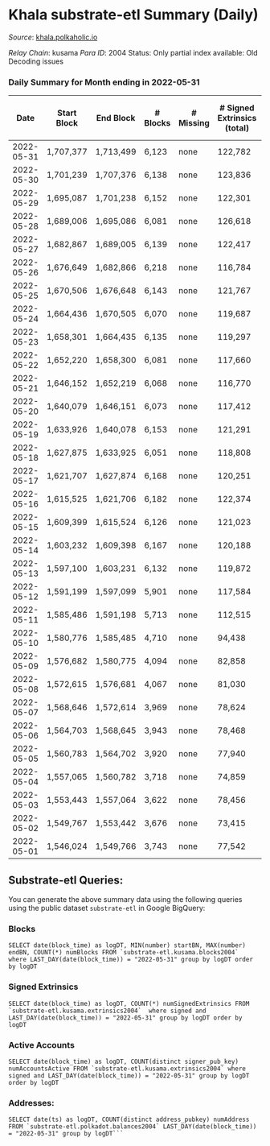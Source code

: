 # Khala substrate-etl Summary (Daily)

_Source_: [khala.polkaholic.io](https://khala.polkaholic.io)

*Relay Chain*: kusama
*Para ID*: 2004
Status: Only partial index available: Old Decoding issues


### Daily Summary for Month ending in 2022-05-31


| Date | Start Block | End Block | # Blocks | # Missing | # Signed Extrinsics (total) | # Active Accounts | # Addresses with Balances | # Events | # Transfers | # XCM Transfers In | # XCM Transfers Out |
| ---- | ----------- | --------- | -------- | --------- | --------------------------- | ----------------- | ------------------------- | -------- | ----------- | ------------------ | ------------------- |
| 2022-05-31 | 1,707,377 | 1,713,499 | 6,123 | none  | 122,782 | 2,309 | 15,917 | 1,283,476 | 2,294 ($429,313) | 9 ($11,526.70) | 8 ($268.99) |
| 2022-05-30 | 1,701,239 | 1,707,376 | 6,138 | none  | 123,836 | 2,287 | 15,890 | 1,291,601 | 2,115 ($259,597) | 21 ($2,328.63) | 15 ($977.09) |
| 2022-05-29 | 1,695,087 | 1,701,238 | 6,152 | none  | 122,301 | 2,195 | 15,871 | 1,275,307 | 1,839 ($285,532) | 18 ($1,362.13) | 13 ($284.55) |
| 2022-05-28 | 1,689,006 | 1,695,086 | 6,081 | none  | 126,618 | 2,143 | 15,857 | 1,306,391 | 1,740 ($194,669) | 17 ($212.91) | 15 ($391.81) |
| 2022-05-27 | 1,682,867 | 1,689,005 | 6,139 | none  | 122,417 | 2,242 | 15,839 | 1,276,683 | 1,811 ($813,911) | 5 ($394.62) | 13 ($855.67) |
| 2022-05-26 | 1,676,649 | 1,682,866 | 6,218 | none  | 116,784 | 2,176 | 15,825 | 1,222,577 | 1,797 ($241,096) | 14 ($1,379.93) | 20 ($3,316.16) |
| 2022-05-25 | 1,670,506 | 1,676,648 | 6,143 | none  | 121,767 | 2,226 | 15,804 | 1,269,638 | 1,944 ($243,040) | 6 ($706.34) | 12 ($508.62) |
| 2022-05-24 | 1,664,436 | 1,670,505 | 6,070 | none  | 119,687 | 2,209 | 15,790 | 1,253,296 | 1,896 ($361,877) | 22 ($2,761.33) | 26 ($1,548.40) |
| 2022-05-23 | 1,658,301 | 1,664,435 | 6,135 | none  | 119,297 | 2,213 | 15,768 | 1,254,308 | 2,025 ($167,114) | 16 ($2,696.78) | 12 ($254.99) |
| 2022-05-22 | 1,652,220 | 1,658,300 | 6,081 | none  | 117,660 | 2,124 | 15,740 | 1,240,854 | 1,717 ($96,958.22) | 3 ($463.04) | 6 ($218.77) |
| 2022-05-21 | 1,646,152 | 1,652,219 | 6,068 | none  | 116,770 | 2,118 | 15,713 | 1,233,028 | 1,746 ($152,894) | 6 ($387.97) | 5 ($274.15) |
| 2022-05-20 | 1,640,079 | 1,646,151 | 6,073 | none  | 117,412 | 2,208 | 15,649 | 1,238,501 | 2,017 ($176,955) | 8 ($1,207.55) | 10 ($2,364.79) |
| 2022-05-19 | 1,633,926 | 1,640,078 | 6,153 | none  | 121,291 | 2,122 | 15,625 | 1,259,615 | 1,783 ($304,822) | 11 ($3,079.19) | 19 ($2,244.82) |
| 2022-05-18 | 1,627,875 | 1,633,925 | 6,051 | none  | 118,808 | 2,141 | 15,565 | 1,238,514 | 2,060 ($614,124) | 20 ($2,505.86) | 23 ($4,088.57) |
| 2022-05-17 | 1,621,707 | 1,627,874 | 6,168 | none  | 120,251 | 2,122 | 15,494 | 1,261,314 | 2,064 ($457,627) | 24 ($4,113.14) | 20 ($345.90) |
| 2022-05-16 | 1,615,525 | 1,621,706 | 6,182 | none  | 122,374 | 2,130 | 15,453 | 1,273,084 | 2,324 ($474,645) | 27 ($1,790.55) | 29 ($1,560.04) |
| 2022-05-15 | 1,609,399 | 1,615,524 | 6,126 | none  | 121,023 | 2,021 | 15,284 | 1,255,842 | 2,003 ($1,709,328) | 9 ($2,855.28) |   |
| 2022-05-14 | 1,603,232 | 1,609,398 | 6,167 | none  | 120,188 | 1,971 | 15,234 | 1,261,441 | 2,001 ($2,235,746) | 4 ($1,543.32) |   |
| 2022-05-13 | 1,597,100 | 1,603,231 | 6,132 | none  | 119,872 | 2,046 | 15,182 | 1,256,547 | 2,191 ($3,687,031) | 6 ($2,198.49) |   |
| 2022-05-12 | 1,591,199 | 1,597,099 | 5,901 | none  | 117,584 | 1,993 | 15,153 | 1,228,553 | 2,073 ($1,796,878) | 17 ($4,129.69) |   |
| 2022-05-11 | 1,585,486 | 1,591,198 | 5,713 | none  | 112,515 | 1,984 | 15,138 | 1,178,539 | 2,227 ($2,501,214) | 12 ($3,781.03) |   |
| 2022-05-10 | 1,580,776 | 1,585,485 | 4,710 | none  | 94,438 | 1,991 | 15,115 | 990,318 | 2,200 ($6,874,696) | 9 ($1,421.75) |   |
| 2022-05-09 | 1,576,682 | 1,580,775 | 4,094 | none  | 82,858 | 1,925 | 15,076 | 864,293 | 2,096 ($2,138,852) | 8 ($1,584.03) |   |
| 2022-05-08 | 1,572,615 | 1,576,681 | 4,067 | none  | 81,030 | 1,806 | 15,034 | 843,883 | 1,707 ($1,948,142) | 2 ($1,690.76) |   |
| 2022-05-07 | 1,568,646 | 1,572,614 | 3,969 | none  | 78,624 | 1,834 | 14,997 | 815,438 | 1,761 ($2,155,432) | 7 ($3,832.80) |   |
| 2022-05-06 | 1,564,703 | 1,568,645 | 3,943 | none  | 78,468 | 1,810 | 14,965 | 816,565 | 1,860 ($1,363,657) | 4 ($1,388.40) |   |
| 2022-05-05 | 1,560,783 | 1,564,702 | 3,920 | none  | 77,940 | 1,849 | 14,941 | 811,419 | 2,001 ($1,208,374) | 5 ($876.97) |   |
| 2022-05-04 | 1,557,065 | 1,560,782 | 3,718 | none  | 74,859 | 1,785 | 14,888 | 778,960 | 1,983 ($1,265,339) | 10 ($3,189.40) |   |
| 2022-05-03 | 1,553,443 | 1,557,064 | 3,622 | none  | 78,456 | 1,700 | 14,861 | 783,044 | 1,789 ($797,529) | 8 ($1,753.35) |   |
| 2022-05-02 | 1,549,767 | 1,553,442 | 3,676 | none  | 73,415 | 1,573 | 14,843 | 757,318 | 1,509 ($2,693,542) | 8 ($1,934.85) |   |
| 2022-05-01 | 1,546,024 | 1,549,766 | 3,743 | none  | 77,542 | 1,620 | 14,812 | 982,008 | 1,538 ($1,163,165) | 3 ($108.38) |   |

## Substrate-etl Queries:
You can generate the above summary data using the following queries using the public dataset `substrate-etl` in Google BigQuery:


### Blocks
```
SELECT date(block_time) as logDT, MIN(number) startBN, MAX(number) endBN, COUNT(*) numBlocks FROM `substrate-etl.kusama.blocks2004`  where LAST_DAY(date(block_time)) = "2022-05-31" group by logDT order by logDT
```


### Signed Extrinsics
```
SELECT date(block_time) as logDT, COUNT(*) numSignedExtrinsics FROM `substrate-etl.kusama.extrinsics2004`  where signed and LAST_DAY(date(block_time)) = "2022-05-31" group by logDT order by logDT
```


### Active Accounts
```
SELECT date(block_time) as logDT, COUNT(distinct signer_pub_key) numAccountsActive FROM `substrate-etl.kusama.extrinsics2004` where signed and LAST_DAY(date(block_time)) = "2022-05-31" group by logDT order by logDT
```


### Addresses:
```
SELECT date(ts) as logDT, COUNT(distinct address_pubkey) numAddress FROM `substrate-etl.polkadot.balances2004` LAST_DAY(date(block_time)) = "2022-05-31" group by logDT```

